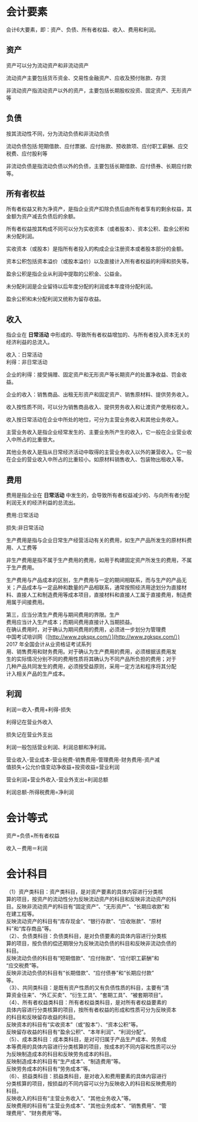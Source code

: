 # 会计要素

会计6大要素，即：资产、负债、所有者权益、收入、费用和利润。

## 资产

资产可以分为流动资产和非流动资产

流动资产主要包括货币资金、交易性金融资产、应收及预付账款、存货

非流动资产指流动资产以外的资产，主要包括长期股权投资、固定资产、无形资产等

## 负债

按其流动性不同，分为流动负债和非流动负债

流动负债包括:短期借款、应付票据、应付账款、预收款项、应付职工薪酬、应交税费、应付股利等

非流动负债是指流动负债以外的负债，主要包括长期借款、应付债券、长期应付款等。

## 所有者权益

所有者权益又称为净资产，是指企业资产扣除负债后由所有者享有的剩余权益，其金额为资产减去负债后的余额。

所有者权益按其构成不同可以分为实收资本（或者股本）、资本公积、盈余公积和未分配利润。

实收资本（或股本）是指所有者投入的构成企业注册资本或者股本部分的金额。

资本公积包括资本溢价（或股本溢价）以及直接计入所有者权益的利得和损失等。

盈余公积是指企业从利润中提取的公积金、公益金。

未分配利润是企业留待以后年度分配的利润或本年度待分配利润。

盈余公积和未分配利润又统称为留存收益。

## 收入

指企业在 **日常活动** 中形成的、导致所有者权益增加的、与所有者投入资本无关的经济利益的总流入。

收入：日常活动  
利得：非日常活动

企业的利得：接受捐赠、固定资产和无形资产等长期资产的处置净收益、罚金收益。

企业的收入：销售商品、出租无形资产和固定资产、销售原材料、提供劳务收入。

收入按性质不同，可以分为销售商品收入、提供劳务收入和让渡资产使用权收入。

收入按日常活动在企业中所处的地位，可分为主营业务收入和其他业务收入。

主营业务收入是指企业经常发生的、主要业务所产生的收入，它一般在企业营业收入中所占的比重很大。

其他业务收入是指从日常经济活动中取得的主营业务收入以外的兼营收入。它一般在企业的营业收入中所占的比重较小。如原材料销售收入、包装物出租收入等。

## 费用

费用是指企业在 **日常活动** 中发生的，会导致所有者权益减少的、与向所有者分配利润无关的经济利益的总流出。

费用:日常活动

损失:非日常活动

生产费用是指与企业日常生产经营活动有关的费用，如生产产品所发生的原材料费用、人工费等

非生产费用是指不属于生产费用的费用，如用于构建固定资产所发生的费用，不属于生产费用。

生产费用与产品成本的区别，生产费用与一定的期间相联系，而与生产的产品无关；产品成本与一定品种和数量的产品相联系，通常按照经济用途划分为直接材料、直接人工和制造费用等成本项目，直接材料和直接人工属于直接费用，制造费用属于间接费用。

第三，应当分清生产费用与期间费用的界限。生产  
费用应当计入生产成本；而期间费用直接计入当期损益。  
在确认费用时，对于确认为期间费用的费用，必须进一步划分为管理费  
中国考试培训网（[http://www.zgkspx.com/）](http://www.zgkspx.com/）) 2017 年全国会计从业资格证考试系列  
用、销售费用和财务费用。对于确认为生产费用的费用，必须根据该费用发  
生的实际情况分别不同的费用性质将其确认为不同产品所负担的费用；对于  
几种产品共同发生的费用，必须按受益原则，采用一定方法和程序将其分配  
计入相关产品的生产成本。

## 利润

利润＝收入-费用+利得-损失

利得记在营业外收入

损失记在营业外支出

利润一般包括营业利润、利润总额和净利润。

营业收入-营业成本-营业税费-销售费用-管理费用-财务费用-资产减  
值损失+公允价值变动净收益+投资收益=营业利润

营业利润+营业外收入-营业外支出=利润总额

利润总额-所得税费用=净利润

# 会计等式

资产=负债+所有者权益

收入－费用＝利润

# 会计科目

（1）资产类科目：资产类科目，是对资产要素的具体内容进行分类核  
算的项目，按资产的流动性分为反映流动资产的科目和反映非流动资产的科  
目。反映非流动资产的科目有“固定资产”、“无形资产”、“长期应收款”和  
在建工程等。  
反映流动资产的科目有“库存现金”、“银行存款”、“应收账款”、“原材  
料”和“库存商品”等。  
（2）、负债类科目：负债类科目，是对负债要素的具体内容进行分类核  
算的项目，按负债的偿还期限分为反映流动负债的科目和反映非流动负债的  
科目。  
反映流动负债的科目有“短期借款”、“应付账款”、“应付职工薪酬”和  
“应交税费”等。  
反映非流动负债的科目有“长期借款”、“应付债券”和“长期应付款”  
等。  
（3）、共同类科目：是既有资产性质的又有负债性质的科目，主要有“清  
算资金往来”、“外汇买卖”、“衍生工具“、“套期工具”、“被套期项目”。  
（4）、所有者权益类科目：所有者权益类科目，是对所有者权益要素的  
具体内容进行分类核算的项目，按所有者权益的形成和性质可分为反映资本  
的科目和反映留存收益的科目。  
反映资本的科目有“实收资本”（或“股本”）、“资本公积”等。  
反映留存收益的科目有“盈余公积”、“本年利润”、“利润分配”。  
（5）、成本类科目：成本类科目，是对可归属于产品生产成本、劳务成  
本等费用的具体内容进行分类核算的项目，按成本的不同内容和性质可以分  
为反映制造成本的科目和反映劳务成本的科目。  
反映制造成本的科目有“生产成本”、“制造费用”等。  
反映劳务成本的科目有“劳务成本”等。  
（6）、损益类科目：损益类科目，是对收入和费用要素的具体内容进行  
分类核算的项目，按损益的不同内容可以分为反映收入的科目和反映费用的  
科目。  
反映收入的科目有“主营业务收入”、“其他业务收入”等。  
反映费用的科目有“主营业务成本”、“其他业务成本”、“销售费用”、“管  
理费用”、“财务费用”等。

